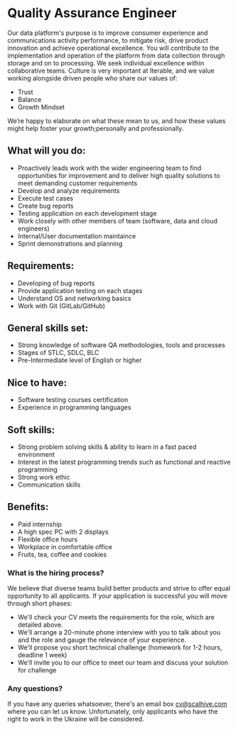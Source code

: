 # Quality Assurance Engineer

Our data platform's purpose is to improve consumer experience and communications activity performance, to mitigate risk, drive product innovation and achieve operational excellence. You will contribute to the implementation and operation of the platform from data collection through storage and on to processing.
We seek individual excellence within collaborative teams.
Culture is very important at Iterable, and we value working alongside driven people who share our values of:

- Trust
- Balance
- Growth Mindset

We’re happy to elaborate on what these mean to us, and how these values might help foster your growth;personally and professionally.

## What will you do:
- Proactively leads work with the wider engineering team to find opportunities for improvement and to deliver high quality solutions to meet demanding customer requirements
- Develop and analyze requirements
- Execute test cases
- Create bug reports
- Testing application on each development stage
- Work closely with other members of team (software, data and cloud engineers)
- Internal/User documentation maintaince
- Sprint demonstrations and planning


## Requirements:
- Developing of bug reports
- Provide application testing on each stages
- Understand OS and networking basics
- Work with Git (GitLab/GitHub)

## General skills set:

- Strong knowledge of software QA methodologies, tools and processes
- Stages of STLC, SDLC, BLC
- Pre-Intermediate level of English or higher


## Nice to have:
- Software testing courses certification
- Experience in programming languages


## Soft skills:

- Strong problem solving skills & ability to learn in a fast paced environment
- Interest in the latest programming trends such as functional and reactive programming
- Strong work ethic
- Communication skills


## Benefits:
- Paid internship
- A high spec PC with 2 displays
- Flexible office hours
- Workplace in comfortable office
- Fruits, tea, coffee and cookies


### What is the hiring process?
We believe that diverse teams build better products and strive to offer equal opportunity to all applicants. If your application is successful you will move through short phases:

- We'll check your CV meets the requirements for the role, which are detailed above.
- We'll arrange a 20-minute phone interview with you to talk about you and the role and gauge the relevance of your experience.
- We'll propose you short technical challenge (homework for 1-2 hours, deadline 1 week)
- We'll invite you to our office to meet our team and discuss your solution for challenge

### Any questions?
If you have any queries whatsoever, there's an email box cv@scalhive.com where you can let us know.
Unfortunately, only applicants who have the right to work in the Ukraine will be considered.


